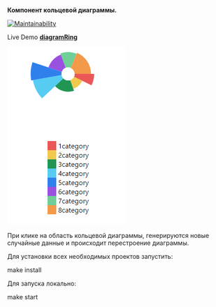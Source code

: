 **Компонент кольцевой диаграммы.**

[![Maintainability](https://api.codeclimate.com/v1/badges/a3905c163e566477e16a/maintainability)](https://codeclimate.com/github/21aLeX/diagram_ring/maintainability)

Live Demo [**diagramRing**](https://diagram-ring.vercel.app/)

![Demo](https://github.com/21aLeX/diagram_ring/blob/master/src/assets/demo.PNG)

При клике на область кольцевой диаграммы, генерируются новые случайные данные и происходит перестроение диаграммы.

Для установки всех необходимых проектов запустить:

make install

Для запуска локально:

make start
